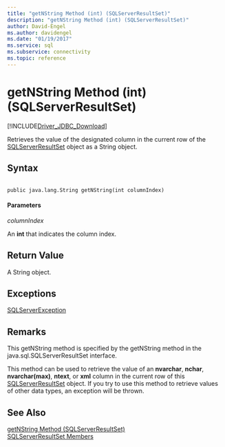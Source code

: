 ```yaml
---
title: "getNString Method (int) (SQLServerResultSet)"
description: "getNString Method (int) (SQLServerResultSet)"
author: David-Engel
ms.author: davidengel
ms.date: "01/19/2017"
ms.service: sql
ms.subservice: connectivity
ms.topic: reference
---
```

# getNString Method (int) (SQLServerResultSet)
[!INCLUDE[Driver_JDBC_Download](../../../includes/driver_jdbc_download.md)]

  Retrieves the value of the designated column in the current row of the [SQLServerResultSet](../../../connect/jdbc/reference/sqlserverresultset-class.md) object as a String object.  
  
## Syntax  
  
```  
  
public java.lang.String getNString(int columnIndex)  
```  
  
#### Parameters  
 *columnIndex*  
  
 An **int** that indicates the column index.  
  
## Return Value  
 A String object.  
  
## Exceptions  
 [SQLServerException](../../../connect/jdbc/reference/sqlserverexception-class.md)  
  
## Remarks  
 This getNString method is specified by the getNString method in the java.sql.SQLServerResultSet interface.  
  
 This method can be used to retrieve the value of an **nvarchar**, **nchar**, **nvarchar(max)**, **ntext**, or **xml** column in the current row of this [SQLServerResultSet](../../../connect/jdbc/reference/sqlserverresultset-class.md) object. If you try to use this method to retrieve values of other data types, an exception will be thrown.  
  
## See Also  
 [getNString Method &#40;SQLServerResultSet&#41;](../../../connect/jdbc/reference/getnstring-method-sqlserverresultset.md)   
 [SQLServerResultSet Members](../../../connect/jdbc/reference/sqlserverresultset-members.md)  
  
  
